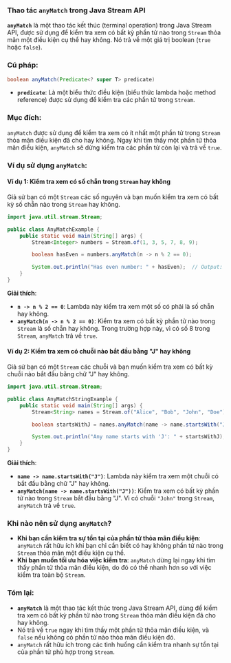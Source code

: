### Thao tác `anyMatch` trong Java Stream API

**`anyMatch`** là một thao tác kết thúc (terminal operation) trong Java Stream API, được sử dụng để kiểm tra xem có bất kỳ phần tử nào trong `Stream` thỏa mãn một điều kiện cụ thể hay không. Nó trả về một giá trị boolean (`true` hoặc `false`).

### Cú pháp:
```java
boolean anyMatch(Predicate<? super T> predicate)
```

- **`predicate`**: Là một biểu thức điều kiện (biểu thức lambda hoặc method reference) được sử dụng để kiểm tra các phần tử trong `Stream`.

### Mục đích:
`anyMatch` được sử dụng để kiểm tra xem có ít nhất một phần tử trong `Stream` thỏa mãn điều kiện đã cho hay không. Ngay khi tìm thấy một phần tử thỏa mãn điều kiện, `anyMatch` sẽ dừng kiểm tra các phần tử còn lại và trả về `true`.

### Ví dụ sử dụng `anyMatch`:

#### Ví dụ 1: Kiểm tra xem có số chẵn trong `Stream` hay không
Giả sử bạn có một `Stream` các số nguyên và bạn muốn kiểm tra xem có bất kỳ số chẵn nào trong `Stream` hay không.

```java
import java.util.stream.Stream;

public class AnyMatchExample {
    public static void main(String[] args) {
        Stream<Integer> numbers = Stream.of(1, 3, 5, 7, 8, 9);

        boolean hasEven = numbers.anyMatch(n -> n % 2 == 0);

        System.out.println("Has even number: " + hasEven);  // Output: Has even number: true
    }
}
```

**Giải thích**:
- **`n -> n % 2 == 0`**: Lambda này kiểm tra xem một số có phải là số chẵn hay không.
- **`anyMatch(n -> n % 2 == 0)`**: Kiểm tra xem có bất kỳ phần tử nào trong `Stream` là số chẵn hay không. Trong trường hợp này, vì có số 8 trong `Stream`, `anyMatch` trả về `true`.

#### Ví dụ 2: Kiểm tra xem có chuỗi nào bắt đầu bằng "J" hay không
Giả sử bạn có một `Stream` các chuỗi và bạn muốn kiểm tra xem có bất kỳ chuỗi nào bắt đầu bằng chữ "J" hay không.

```java
import java.util.stream.Stream;

public class AnyMatchStringExample {
    public static void main(String[] args) {
        Stream<String> names = Stream.of("Alice", "Bob", "John", "Doe");

        boolean startsWithJ = names.anyMatch(name -> name.startsWith("J"));

        System.out.println("Any name starts with 'J': " + startsWithJ);  // Output: Any name starts with 'J': true
    }
}
```

**Giải thích**:
- **`name -> name.startsWith("J")`**: Lambda này kiểm tra xem một chuỗi có bắt đầu bằng chữ "J" hay không.
- **`anyMatch(name -> name.startsWith("J"))`**: Kiểm tra xem có bất kỳ phần tử nào trong `Stream` bắt đầu bằng "J". Vì có chuỗi `"John"` trong `Stream`, `anyMatch` trả về `true`.

### Khi nào nên sử dụng `anyMatch`?

- **Khi bạn cần kiểm tra sự tồn tại của phần tử thỏa mãn điều kiện**: `anyMatch` rất hữu ích khi bạn chỉ cần biết có hay không phần tử nào trong `Stream` thỏa mãn một điều kiện cụ thể.
- **Khi bạn muốn tối ưu hóa việc kiểm tra**: `anyMatch` dừng lại ngay khi tìm thấy phần tử thỏa mãn điều kiện, do đó có thể nhanh hơn so với việc kiểm tra toàn bộ `Stream`.

### Tóm lại:
- **`anyMatch`** là một thao tác kết thúc trong Java Stream API, dùng để kiểm tra xem có bất kỳ phần tử nào trong `Stream` thỏa mãn điều kiện đã cho hay không.
- Nó trả về `true` ngay khi tìm thấy một phần tử thỏa mãn điều kiện, và `false` nếu không có phần tử nào thỏa mãn điều kiện đó.
- `anyMatch` rất hữu ích trong các tình huống cần kiểm tra nhanh sự tồn tại của phần tử phù hợp trong `Stream`.